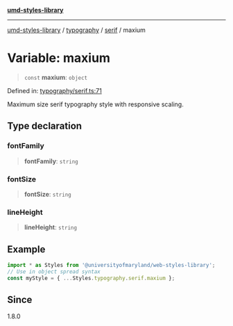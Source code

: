 [**umd-styles-library**](../../../../README.md)

***

[umd-styles-library](../../../../modules.md) / [typography](../../../README.md) / [serif](../README.md) / maxium

# Variable: maxium

> `const` **maxium**: `object`

Defined in: [typography/serif.ts:71](https://github.com/UMD-Digital/design-system/blob/ada30a44686a89a90941bbd44a6f156101fc9b44/packages/styles/source/typography/serif.ts#L71)

Maximum size serif typography style with responsive scaling.

## Type declaration

### fontFamily

> **fontFamily**: `string`

### fontSize

> **fontSize**: `string`

### lineHeight

> **lineHeight**: `string`

## Example

```typescript
import * as Styles from '@universityofmaryland/web-styles-library';
// Use in object spread syntax
const myStyle = { ...Styles.typography.serif.maxium };
```

## Since

1.8.0

